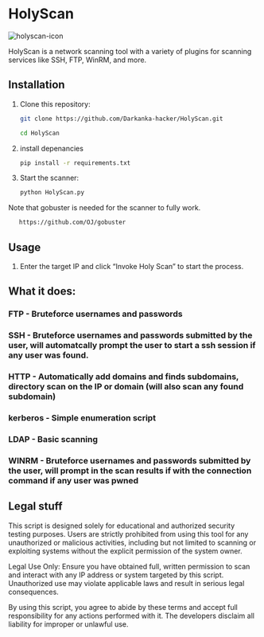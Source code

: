 # HolyScan

![holyscan-icon](https://github.com/user-attachments/assets/9cb6b069-264b-40fe-aafc-4c7d8cd117d8)

HolyScan is a network scanning tool with a variety of plugins for scanning services like SSH, FTP, WinRM, and more.


## Installation

1. Clone this repository:

   ```bash
   git clone https://github.com/Darkanka-hacker/HolyScan.git
   ```
   ```bash
   cd HolyScan
   ```
2. install depenancies

   ```bash
   pip install -r requirements.txt
   ```
3. Start the scanner:
   ```bash
   python HolyScan.py
   ```
Note that gobuster is needed for the scanner to fully work.
```bash
   https://github.com/OJ/gobuster
   ```


## Usage

1. Enter the target IP and click “Invoke Holy Scan” to start the process.


## What it does:

### FTP - Bruteforce usernames and passwords

### SSH - Bruteforce usernames and passwords submitted by the user, will automatcally prompt the user to start a ssh session if any user was found.

### HTTP - Automatically add domains and finds subdomains, directory scan on the IP or domain (will also scan any found subdomain)

### kerberos - Simple enumeration script

### LDAP - Basic scanning

### WINRM - Bruteforce usernames and passwords submitted by the user, will prompt in the scan results if with the connection command if any user was pwned

## Legal stuff

This script is designed solely for educational and authorized security testing purposes. Users are strictly prohibited from using this tool for any unauthorized or malicious activities, including but not limited to scanning or exploiting systems without the explicit permission of the system owner.

Legal Use Only: Ensure you have obtained full, written permission to scan and interact with any IP address or system targeted by this script. Unauthorized use may violate applicable laws and result in serious legal consequences.

By using this script, you agree to abide by these terms and accept full responsibility for any actions performed with it. The developers disclaim all liability for improper or unlawful use.

